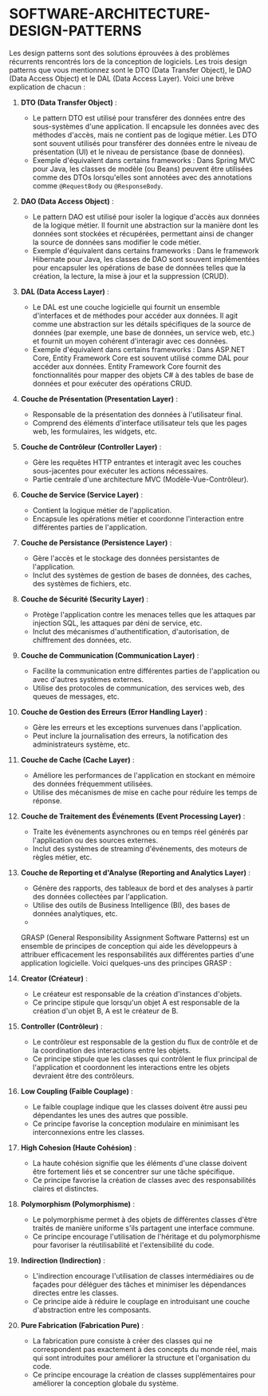 # SOFTWARE-ARCHITECTURE-DESIGN-PATTERNS  
Les design patterns sont des solutions éprouvées à des problèmes récurrents rencontrés lors de la conception de logiciels. Les trois design patterns que vous mentionnez sont le DTO (Data Transfer Object), le DAO (Data Access Object) et le DAL (Data Access Layer). Voici une brève explication de chacun :

1. **DTO (Data Transfer Object)** :
   - Le pattern DTO est utilisé pour transférer des données entre des sous-systèmes d'une application. Il encapsule les données avec des méthodes d'accès, mais ne contient pas de logique métier. Les DTO sont souvent utilisés pour transférer des données entre le niveau de présentation (UI) et le niveau de persistance (base de données).
   - Exemple d'équivalent dans certains frameworks : Dans Spring MVC pour Java, les classes de modèle (ou Beans) peuvent être utilisées comme des DTOs lorsqu'elles sont annotées avec des annotations comme `@RequestBody` ou `@ResponseBody`.

2. **DAO (Data Access Object)** :
   - Le pattern DAO est utilisé pour isoler la logique d'accès aux données de la logique métier. Il fournit une abstraction sur la manière dont les données sont stockées et récupérées, permettant ainsi de changer la source de données sans modifier le code métier.
   - Exemple d'équivalent dans certains frameworks : Dans le framework Hibernate pour Java, les classes de DAO sont souvent implémentées pour encapsuler les opérations de base de données telles que la création, la lecture, la mise à jour et la suppression (CRUD).

3. **DAL (Data Access Layer)** :
   - Le DAL est une couche logicielle qui fournit un ensemble d'interfaces et de méthodes pour accéder aux données. Il agit comme une abstraction sur les détails spécifiques de la source de données (par exemple, une base de données, un service web, etc.) et fournit un moyen cohérent d'interagir avec ces données.
   - Exemple d'équivalent dans certains frameworks : Dans ASP.NET Core, Entity Framework Core est souvent utilisé comme DAL pour accéder aux données. Entity Framework Core fournit des fonctionnalités pour mapper des objets C# à des tables de base de données et pour exécuter des opérations CRUD.
  

1. **Couche de Présentation (Presentation Layer)** :
   - Responsable de la présentation des données à l'utilisateur final.
   - Comprend des éléments d'interface utilisateur tels que les pages web, les formulaires, les widgets, etc.

2. **Couche de Contrôleur (Controller Layer)** :
   - Gère les requêtes HTTP entrantes et interagit avec les couches sous-jacentes pour exécuter les actions nécessaires.
   - Partie centrale d'une architecture MVC (Modèle-Vue-Contrôleur).

3. **Couche de Service (Service Layer)** :
   - Contient la logique métier de l'application.
   - Encapsule les opérations métier et coordonne l'interaction entre différentes parties de l'application.

4. **Couche de Persistance (Persistence Layer)** :
   - Gère l'accès et le stockage des données persistantes de l'application.
   - Inclut des systèmes de gestion de bases de données, des caches, des systèmes de fichiers, etc.

5. **Couche de Sécurité (Security Layer)** :
   - Protège l'application contre les menaces telles que les attaques par injection SQL, les attaques par déni de service, etc.
   - Inclut des mécanismes d'authentification, d'autorisation, de chiffrement des données, etc.

6. **Couche de Communication (Communication Layer)** :
   - Facilite la communication entre différentes parties de l'application ou avec d'autres systèmes externes.
   - Utilise des protocoles de communication, des services web, des queues de messages, etc.

7. **Couche de Gestion des Erreurs (Error Handling Layer)** :
   - Gère les erreurs et les exceptions survenues dans l'application.
   - Peut inclure la journalisation des erreurs, la notification des administrateurs système, etc.

8. **Couche de Cache (Cache Layer)** :
   - Améliore les performances de l'application en stockant en mémoire des données fréquemment utilisées.
   - Utilise des mécanismes de mise en cache pour réduire les temps de réponse.

9. **Couche de Traitement des Événements (Event Processing Layer)** :
   - Traite les événements asynchrones ou en temps réel générés par l'application ou des sources externes.
   - Inclut des systèmes de streaming d'événements, des moteurs de règles métier, etc.

10. **Couche de Reporting et d'Analyse (Reporting and Analytics Layer)** :
    - Génère des rapports, des tableaux de bord et des analyses à partir des données collectées par l'application.
    - Utilise des outils de Business Intelligence (BI), des bases de données analytiques, etc.
    - 


    GRASP (General Responsibility Assignment Software Patterns) est un ensemble de principes de conception qui aide les développeurs à attribuer efficacement les responsabilités aux différentes parties d'une application logicielle. Voici quelques-uns des principes GRASP :

1. **Creator (Créateur)** :
   - Le créateur est responsable de la création d'instances d'objets.
   - Ce principe stipule que lorsqu'un objet A est responsable de la création d'un objet B, A est le créateur de B.

2. **Controller (Contrôleur)** :
   - Le contrôleur est responsable de la gestion du flux de contrôle et de la coordination des interactions entre les objets.
   - Ce principe stipule que les classes qui contrôlent le flux principal de l'application et coordonnent les interactions entre les objets devraient être des contrôleurs.

3. **Low Coupling (Faible Couplage)** :
   - Le faible couplage indique que les classes doivent être aussi peu dépendantes les unes des autres que possible.
   - Ce principe favorise la conception modulaire en minimisant les interconnexions entre les classes.

4. **High Cohesion (Haute Cohésion)** :
   - La haute cohésion signifie que les éléments d'une classe doivent être fortement liés et se concentrer sur une tâche spécifique.
   - Ce principe favorise la création de classes avec des responsabilités claires et distinctes.

5. **Polymorphism (Polymorphisme)** :
   - Le polymorphisme permet à des objets de différentes classes d'être traités de manière uniforme s'ils partagent une interface commune.
   - Ce principe encourage l'utilisation de l'héritage et du polymorphisme pour favoriser la réutilisabilité et l'extensibilité du code.

6. **Indirection (Indirection)** :
   - L'indirection encourage l'utilisation de classes intermédiaires ou de façades pour déléguer des tâches et minimiser les dépendances directes entre les classes.
   - Ce principe aide à réduire le couplage en introduisant une couche d'abstraction entre les composants.

7. **Pure Fabrication (Fabrication Pure)** :
   - La fabrication pure consiste à créer des classes qui ne correspondent pas exactement à des concepts du monde réel, mais qui sont introduites pour améliorer la structure et l'organisation du code.
   - Ce principe encourage la création de classes supplémentaires pour améliorer la conception globale du système.
